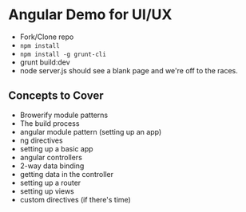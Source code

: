 Angular Demo for UI/UX
=================================
  * Fork/Clone repo
  * `npm install`
  * `npm install -g grunt-cli`
  * grunt build:dev
  * node server.js
should see a blank page and we're off to the races.

Concepts to Cover
-------------------
  * Browerify module patterns
  * The build process
  * angular module pattern (setting up an app)
  * ng directives
  * setting up a basic app
  * angular controllers
  * 2-way data binding
  * getting data in the controller
  * setting up a router
  * setting up views
  * custom directives (if there's time) 
